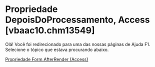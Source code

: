 
# Propriedade DepoisDoProcessamento, Access [vbaac10.chm13549]

Olá! Você foi redirecionado para uma das nossas páginas de Ajuda F1. Selecione o tópico que estava procurando abaixo.

[Propriedade Form.AfterRender (Access)](http://msdn.microsoft.com/library/868b9a9d-a1e3-d460-fa7c-26cb5791c5ad%28Office.15%29.aspx)
